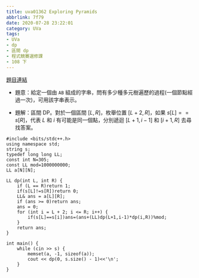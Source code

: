 ```yaml
---
title: uva01362 Exploring Pyramids
abbrlink: 7f79
date: 2020-07-28 23:22:01
category: UVa
tags:
- UVa
- dp
- 區間 dp
- 程式競賽選修課
- 108 下
---
```

[題目連結](https://onlinejudge.org/index.php?option=com_onlinejudge&Itemid=8&page=show_problem&problem=4108)
* 題意：給定一個由 `AB` 組成的字串，問有多少種多元樹遍歷的過程(一個節點經過一次)，可用該字串表示。
<!-- more -->
* 題解：區間 DP。對於一個區間 $[L,R]$，枚舉位置 $[L+2, R]$，如果 $s[L] == s[R]$，代表 $L$ 和 $i$ 有可能是同一個點，分別遞迴 $[L+1, i-1]$ 和 $[i+1, R]$ 去尋找答案。
```cpp=
#include <bits/stdc++.h>
using namespace std;
string s;
typedef long long LL;
const int N=305;
const LL mod=1000000000;
LL a[N][N];

LL dp(int L, int R) {
	if (L == R)return 1;
	if(s[L]!=s[R])return 0;
	LL& ans = a[L][R];
	if (ans >= 0)return ans;
	ans = 0;
	for (int i = L + 2; i <= R; i++) {
		if(s[L]==s[i])ans=(ans+(LL)dp(L+1,i-1)*dp(i,R))%mod;
	}
	return ans;
}

int main() {
	while (cin >> s) {
		memset(a, -1, sizeof(a));
		cout << dp(0, s.size() - 1)<<'\n';
	}
}
```